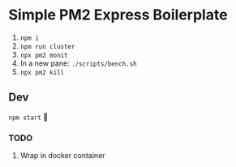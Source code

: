 # Simple PM2 Express Boilerplate

1. `npm i`
2. `npm run cluster`
3. `npx pm2 monit`
4. In a new pane: `./scripts/bench.sh`
5. `npx pm2 kill`

## Dev

`npm start` :tada:

### TODO

1. Wrap in docker container
